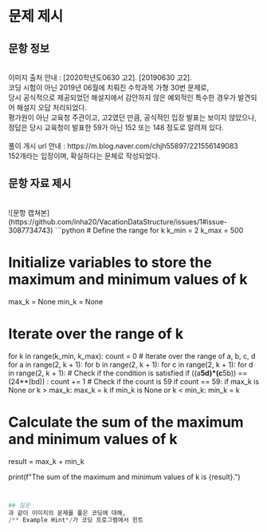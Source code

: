 # 문제 제시
## 문항 정보
<br>
이미지 출처 안내 : [2020학년도0630 고2]. [20190630 고2]. <br> 코딩 시험이 아닌 2019년 06월에 치뤄진 수학과목 가형 30번 문제로, <br>
당시 공식적으로 제공되었던 해설지에서 감안하지 않은 예외적인 특수한 경우가 발견되어 해설지 오답 처리되었다. <br>
평가원이 아닌 교육청 주관이고, 고2였던 만큼, 공식적인 입장 발표는 보이지 않았으나,<br>
정답은 당시 교육청이 발표한 59가 아닌 152 또는 148 정도로 알려져 있다.<br>
<br>
풀이 개시 url 안내 : https://m.blog.naver.com/chjh55897/221556149083<br>
152개라는 입장이며, 확실하다는 문체로 작성되었다.<br>

## 문항 자료 제시
<br>
![문항 캡쳐본](https://github.com/inha20/VacationDataStructure/issues/1#issue-3087734743)
```python
# Define the range for k
k_min = 2
k_max = 500

# Initialize variables to store the maximum and minimum values of k
max_k = None
min_k = None

# Iterate over the range of k
for k in range(k_min, k_max):
    count = 0
    # Iterate over the range of a, b, c, d
    for a in range(2, k + 1):
        for b in range(2, k + 1):
            for c in range(2, k + 1):
                for d in range(2, k + 1):
                    # Check if the condition is satisfied
                    if ((a**5d)*(c**5b)) == (24**(bd)) :
                        count += 1
    # Check if the count is 59
    if count == 59:
        if max_k is None or k > max_k:
            max_k = k
        if min_k is None or k < min_k:
            min_k = k

# Calculate the sum of the maximum and minimum values of k
result = max_k + min_k

print(f"The sum of the maximum and minimum values of k is {result}.")
```python


## 질문
과 같이 이미지의 문제를 풀은 코딩에 대해,
/** Example Hint*/가 코딩 프로그램에서 힌트
